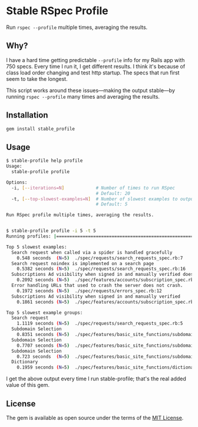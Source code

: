 # Stable RSpec Profile

Run `rspec --profile` multiple times, averaging the results.


## Why?

I have a hard time getting predictable `--profile` info for my Rails app with 750 specs. Every time
I run it, I get different results. I think it's because of class load order changing and test http
startup. The specs that run first seem to take the longest.

This script works around these issues—making the output stable—by running `rspec --profile` many times and
averaging the results.


## Installation

```bash
gem install stable_profile
```

## Usage

```bash
$ stable-profile help profile
Usage:
  stable-profile profile

Options:
  -i, [--iterations=N]            # Number of times to run RSpec
                                  # Default: 20
  -t, [--top-slowest-examples=N]  # Number of slowest examples to output
                                  # Default: 5

Run RSpec profile multiple times, averaging the results.


$ stable-profile profile -i 5 -t 5
Running profiles: |=====================================================================================| 100% Time: 00:00:32

Top 5 slowest examples:
  Search request when called via a spider is handled gracefully
    0.548 seconds  (N=5)  ./spec/requests/search_requests_spec.rb:7
  Search request noindex is implemented on a search page
    0.5382 seconds (N=5)  ./spec/requests/search_requests_spec.rb:16
  Subscriptions Ad visibility when signed in and manually verified does NOT show ads on the Sec. Srcs. page
    0.2092 seconds (N=5)  ./spec/features/accounts/subscription_spec.rb:79
  Error handling URLs that used to crash the server does not crash.
    0.1972 seconds (N=5)  ./spec/requests/errors_spec.rb:12
  Subscriptions Ad visibility when signed in and manually verified
    0.1861 seconds (N=5)  ./spec/features/accounts/subscription_spec.rb:64

Top 5 slowest example groups:
  Search request
    1.1119 seconds (N=5)  ./spec/requests/search_requests_spec.rb:5
  Subdomain Selection
    0.8351 seconds (N=5)  ./spec/features/basic_site_functions/subdomain_selection_nevada_spec.rb:5
  Subdomain Selection
    0.7707 seconds (N=5)  ./spec/features/basic_site_functions/subdomain_selection_newyork_spec.rb:5
  Subdomain Selection
    0.723 seconds  (N=5)  ./spec/features/basic_site_functions/subdomain_selection_texas_spec.rb:5
  Dictionary
    0.1959 seconds (N=5)  ./spec/features/basic_site_functions/dictionary_spec.rb:5

```

I get the above output every time I run stable-profile; that's the real added value of this gem.



## License

The gem is available as open source under the terms of the [MIT License](https://opensource.org/licenses/MIT).
